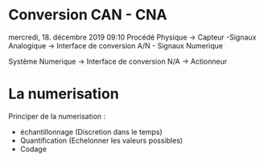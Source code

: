 # Conversion CAN - CNA

mercredi, 18. décembre 2019 09:10 
Procédé Physique -> Capteur -Signaux Analogique -> Interface de conversion A/N - Signaux Numerique 

Système Numerique -> Interface de conversion N/A -> Actionneur


# La numerisation 
Principer de la numerisation :
-  échantillonnage (Discretion dans le temps)
- Quantification (Echelonner les valeurs possibles) 
- Codage 
